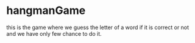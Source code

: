 # hangmanGame
this is the game where we guess the letter of a word if it is correct or not and we have only few chance to do it.
